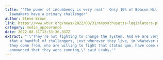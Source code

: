 ```yaml
---
title: "'The power of incumbency is very real': Only 10% of Beacon Hill
  lawmakers have a primary challenger"
author: Steve Brown
link: https://www.wbur.org/news/2022/08/31/massachusetts-legislators-primary-incumbents
category: media_appearance
date: 2022-08-31T13:53:36.337Z
extract: "'\"They're not fighting to change the system. And we are very grateful
  that a handful of challengers, just wherever they live, in whatever districts
  they come from, who are willing to fight that status quo, have come out and
  announced that they were running,\" said Leahy.'"
---
```

